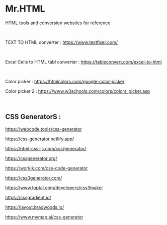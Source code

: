 # Mr.HTML
HTML tools and conversion websites for reference 

</BR>

TEXT TO HTML converter :  https://www.textfixer.com/

</BR>

Excel Cells to HTML tabl converter : https://tableconvert.com/excel-to-html

</BR>

Color picker : https://htmlcolors.com/google-color-picker

Color picker 2 : https://www.w3schools.com/colors/colors_picker.asp

</BR>

## CSS GeneratorS : 

https://webcode.tools/css-generator

https://css-generator.netlify.app/

https://html-css-js.com/css/generator/

https://cssgenerator.org/

https://workik.com/css-code-generator

https://css3generator.com/

https://www.toptal.com/developers/css3maker

https://cssgradient.io/

https://layout.bradwoods.io/

https://www.mymap.ai/css-generator

</BR>


<!-- 

</BR>

</BR>
</BR>

-->
